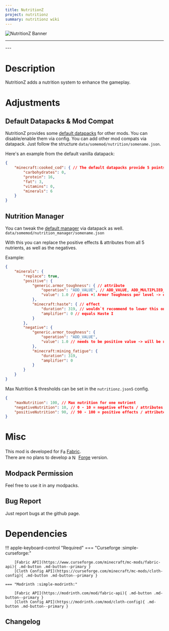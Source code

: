 ```yaml
---
title: NutritionZ
project: nutritionz
summary: nutritionz wiki
---
```

<script src="/wiki/javascripts/data.js"></script>
<script src="/wiki/javascripts/sidebar.js" id="nutritionz"></script>

![NutritionZ Banner](/wiki/assets/general/banner/nutritionzbanner.png)

---
<div id="showcase-gallery" modid="nutritionz" image_1="nutritionz_image_1"></div>
<script src="/wiki/javascripts/showcase.js"></script>
---

# Description
NutritionZ adds a nutrition system to enhance the gameplay.

# Adjustments
## Default Datapacks & Mod Compat
NutritionZ provides some [default datapacks](https://github.com/xR4YM0ND/NutritionZ/tree/1.21/src/main/resources/resourcepacks) for other mods. You can disable/enable them via config.
You can add other mod compats via datapack. Just follow the structure `data/somemod/nutrition/somename.json`.

Here's an example from the default vanilla datapack:

```json
{
    "minecraft:cooked_cod": { // The default datapacks provide 5 points for half saturation
        "carbohydrates": 0,
        "protein": 16,
        "fat": 3,
        "vitamins": 0,
        "minerals": 6
    }
}
```

## Nutrition Manager
You can tweak the [default manager](https://github.com/xR4YM0ND/NutritionZ/blob/1.21/src/main/resources/data/nutritionz/nutrition_manager/default.json) via datapack as well. `data/somemod/nutrition_manager/somename.json`

With this you can replace the positive effects & attributes from all 5 nutrients, as well as the negatives.

Example:

```json
{
    "minerals": {
        "replace": true,
        "positive": {
            "generic.armor_toughness": { // attribute
                "operation": "ADD_VALUE", // ADD_VALUE, ADD_MULTIPLIED_BASE , ADD_MULTIPLIED_TOTAL
                "value": 1.0 // gives +1 Armor Toughness per level -> e.g. +20 max level
            },
            "minecraft:haste": { // effect
                "duration": 319, // wouldn`t recommend to lower this on effects
                "amplifier": 0 // equals Haste I
            }
        },
        "negative": {
            "generic.armor_toughness": {
                "operation": "ADD_VALUE",
                "value": 1.0 // needs to be positive value -> will be negative automatically
            },
            "minecraft:mining_fatigue": {
                "duration": 319,
                "amplifier": 0
            }
        }
    }
}
```

Max Nutrition & thresholds can be set in the `nutritionz.json5` config.

```json
{
	"maxNutrition": 100, // Max nutrition for one nutrient
	"negativeNutrition": 10, // 0 - 10 = negative effects / attributes (negative threshold)
	"positiveNutrition": 90, // 90 - 100 = positive effects / attributes (positive threshold)
}
```

# Misc
This mod is developed for <img src="https://fabricmc.net/assets/logo.png" alt="Fabric" width="16" height="16" style="position: relative; top: 3px;"> [Fabric](https://fabricmc.net/).  
There are no plans to develop a <img src="https://neoforged.net/img/authors/neoforged.png" alt="NeoForged" width="16" height="16" style="position: relative; top: 3px;"> [Forge](https://neoforged.net/) version.  

## Modpack Permission
Feel free to use it in any modpacks.  

## Bug Report
Just report bugs at the github page.  

# Dependencies

!!! apple-keyboard-control "Required"
    === "Curseforge :simple-curseforge:"

        [Fabric API](https://www.curseforge.com/minecraft/mc-mods/fabric-api){ .md-button .md-button--primary }
        [Cloth Config API](https://curseforge.com/minecraft/mc-mods/cloth-config){ .md-button .md-button--primary }

    === "Modrinth :simple-modrinth:"

        [Fabric API](https://modrinth.com/mod/fabric-api){ .md-button .md-button--primary }
        [Cloth Config API](https://modrinth.com/mod/cloth-config){ .md-button .md-button--primary }

## Changelog
<script src="https://cdn.jsdelivr.net/npm/marked/marked.min.js"></script>
<div id="log" modid="nutritionz"></div>
